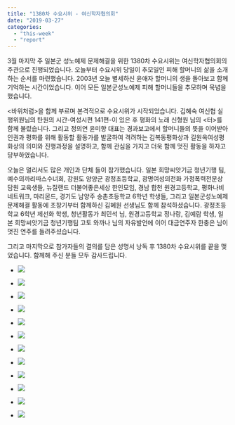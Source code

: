 ```yaml
---
title: "1380차 수요시위 - 여신학자협의회"
date: "2019-03-27"
categories: 
  - "this-week"
  - "report"
---
```


3월 마지막 주 일본군 성노예제 문제해결을 위한 1380차 수요시위는 여신학자협의회의 주관으로 진행되었습니다. 오늘부터 수요시위 당일이 추모일인 피해 할머니의 삶을 소개하는 순서를 마련했습니다. 2003년 오늘 별세하신 윤애자 할머니의 생을 돌아보고 함께 기억하는 시간이었습니다. 이어 모든 일본군성노예제 피해 할머니들을 추모하며 묵념을 했습니다.

<바위처럼>을 함께 부르며 본격적으로 수요시위가 시작되었습니다. 김혜숙 여신협 실행위원님의 탄원의 시간-여성시편 141편-이 있은 후 평화의 노래 신형원 님의 <터>를 함께 불렀습니다. 그리고 정의연 윤미향 대표는 경과보고에서 할머니들의 뜻을 이어받아 인권과 평화를 위해 활동할 활동가를 발굴하여 격려하는 김복동평화상과 길원옥여성평화상의 의미와 진행과정을 설명하고, 함께 관심을 가지고 더욱 함께 멋진 활동을 하자고 당부하였습니다.

오늘은 멀리서도 많은 개인과 단체 들이 참가했습니다. 일본 희망씨앗기금 청년기행 팀, 예수의까리따스수녀회, 강원도 양양군 광정초등학교, 광명여성의전화 가정폭력전문상담원 교육생들, 뉴질랜드 더불어좋은세상 한인모임, 경남 합천 원경고등학교, 평화나비네트워크, 마리몬드, 경기도 남양주 송촌초등학교 6학년 학생들, 그리고 일본군성노예제 문제해결 활동에 초창기부터 함께하신 김혜원 선생님도 함께 참석하셨습니다. 광정초등학교 6학년 제선화 학생, 청년활동가 최민석 님, 원경고등학교 정나랑, 김예람 학생, 일본 희망씨앗기금 청년기행팀 고토 와까나 님의 자유발언에 이어 대금연주자 한충은 님이 멋진 연주를 들려주셨습니다.

그리고 마지막으로 참가자들의 결의를 담은 성명서 낭독 후 1380차 수요시위를 끝을 맺었습니다. 함께해 주신 분들 모두 감사드립니다.

- ![](http://womenandwar.net/kr/wp-content/uploads/2019/03/20190327_123751_HDR-1024x768.jpg)
    
- ![](http://womenandwar.net/kr/wp-content/uploads/2019/03/20190327_124017_HDR-1024x768.jpg)
    
- ![](http://womenandwar.net/kr/wp-content/uploads/2019/03/20190327_124157-1024x768.jpg)
    
- ![](http://womenandwar.net/kr/wp-content/uploads/2019/03/20190327_124355-1024x768.jpg)
    
- ![](http://womenandwar.net/kr/wp-content/uploads/2019/03/IMGP5754-1024x680.jpg)
    
- ![](http://womenandwar.net/kr/wp-content/uploads/2019/03/IMGP5765-1024x680.jpg)
    
- ![](http://womenandwar.net/kr/wp-content/uploads/2019/03/IMGP5788-1024x680.jpg)
    
- ![](http://womenandwar.net/kr/wp-content/uploads/2019/03/IMGP5789-1024x680.jpg)
    
- ![](http://womenandwar.net/kr/wp-content/uploads/2019/03/IMGP5791-1024x680.jpg)
    
- ![](http://womenandwar.net/kr/wp-content/uploads/2019/03/IMGP5794-1024x680.jpg)
    
- ![](http://womenandwar.net/kr/wp-content/uploads/2019/03/IMGP5807-1024x680.jpg)
    
- ![](http://womenandwar.net/kr/wp-content/uploads/2019/03/IMGP5810-1024x680.jpg)
